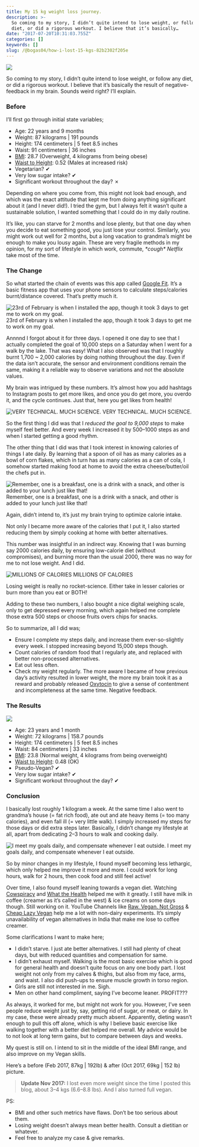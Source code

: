 ```yaml
---
title: My 15 kg weight loss journey.
description: >-
  So coming to my story, I didn’t quite intend to lose weight, or follow any
  diet, or did a rigorous workout. I believe that it’s basically…
date: "2017-07-20T10:31:03.755Z"
categories: []
keywords: []
slug: /@bogas04/how-i-lost-15-kgs-82b2302f205e
---
```


![](img/blog/1__AW6KCuaBBSUSWKu8dIrmLA.png)

So coming to my story, I didn’t quite intend to lose weight, or follow any diet, or did a rigorous workout. I believe that it’s basically the result of negative-feedback in my brain. Sounds weird right? I’ll explain.

### Before

I’ll first go through initial state variables;

- Age: 22 years and 9 months
- Weight: 87 kilograms | 191 pounds
- Height: 174 centimeters | 5 feet 8.5 inches
- Waist: 91 centimeters | 36 inches
- [BMI](https://www.nhlbi.nih.gov/health/educational/lose_wt/BMI/bmi-m.htm): 28.7 (Overweight, 4 kilograms from being obese)
- [Waist to Height](https://www.health-calc.com/body-composition/waist-to-height-ratio): 0.52 (Males at increased risk)
- Vegetarian? ✔
- Very low sugar intake? ✔
- Significant workout throughout the day? ✗

Depending on where you come from, this might not look bad enough, and which was the exact attitude that kept me from doing anything significant about it (and I never did!). I tried the gym, but I always felt it wasn’t quite a sustainable solution, I wanted something that I could do in my daily routine.

It’s like, you can starve for 2 months and lose plenty, but that one day when you decide to eat something good, you just lose your control. Similarly, you might work out well for 2 months, but a long vacation to grandma’s might be enough to make you lousy again. These are very fragile methods in my opinion, for my sort of lifestyle in which work, commute, _\*cough\* Netflix_ take most of the time.

### The Change

So what started the chain of events was this app called [Google Fit](https://play.google.com/store/apps/details?id=com.google.android.apps.fitness). It’s a basic fitness app that uses your phone sensors to calculate steps/calories burnt/distance covered. That’s pretty much it.

![23rd of February is when I installed the app, though it took 3 days to get me to work on my goal.](img/blog/1__WFkALvcY68HD__PaoixgiiQ.png)
23rd of February is when I installed the app, though it took 3 days to get me to work on my goal.

Annnnd I forgot about it for three days. I opened it one day to see that I actually completed the goal of 10,000 steps on a Saturday when I went for a walk by the lake. That was easy! What I also observed was that I roughly burnt 1,700 ~ 2,000 calories by doing nothing throughout the day. Even if the data isn’t accurate, the sensor and environment conditions remain the same, making it a reliable way to observe variations and not the absolute values.

My brain was intrigued by these numbers. It’s almost how you add hashtags to Instagram posts to get more likes, and once you do get more, you overdo it, and the cycle continues. Just that, here you get likes from health!

![VERY TECHNICAL. MUCH SCIENCE.](img/blog/1__EmZytUAuspI__mycZ__o9OGw.png)
VERY TECHNICAL. MUCH SCIENCE.

So the first thing I did was that I _reduced the goal to 9,000 steps_ to make myself feel better. And every week I increased it by 500–1000 steps as and when I started getting a good rhythm.

The other thing that I did was that I took interest in knowing calories of things I ate daily. By learning that a spoon of oil has as many calories as a bowl of corn flakes, which in turn has as many calories as a can of cola, I somehow started making food at home to avoid the extra cheese/butter/oil the chefs put in.

![Remember, one is a breakfast, one is a drink with a snack, and other is added to your lunch just like that!](img/blog/1__UFCQ__sve25zCXqzQc__rYxA.png)
Remember, one is a breakfast, one is a drink with a snack, and other is added to your lunch just like that!

Again, didn’t intend to, it’s just my brain trying to optimize calorie intake.

Not only I became more aware of the calories that I put it, I also started reducing them by simply cooking at home with better alternatives.

This number was insightful in an indirect way. Knowing that I was burning say 2000 calories daily, by ensuring low-calorie diet (without compromises), and burning more than the usual 2000, there was no way for me to not lose weight. And I did.

![MILLIONS OF CALORIES](img/blog/1__7emoMCCIFij0dncEASB94g.gif)
MILLIONS OF CALORIES

Losing weight is really no rocket-science. Either take in lesser calories or burn more than you eat or BOTH!

Adding to these two numbers, I also bought a nice digital weighing scale, only to get depressed every morning, which again helped me complete those extra 500 steps or choose fruits overs chips for snacks.

So to summarize, all I did was;

- Ensure I complete my steps daily, and increase them ever-so-slightly every week. I stopped increasing beyond 15,000 steps though.
- Count calories of random food that I regularly ate, and replaced with better non-processed alternatives.
- Eat out less often.
- Check my weight regularly. The more aware I became of how previous day’s activity resulted in lower weight, the more my brain took it as a reward and probably released [Oxytocin](https://en.wikipedia.org/wiki/Oxytocin) to give a sense of contentment and incompleteness at the same time. Negative feedback.

### The Results

![](img/blog/1__OHlYFf__A8U689ORGveNMHA.png)

- Age: 23 years and 1 month
- Weight: 72 kilograms | 158.7 pounds
- Height: 174 centimeters | 5 feet 8.5 inches
- Waist: 84 centimeters | 33 inches
- [BMI](https://www.nhlbi.nih.gov/health/educational/lose_wt/BMI/bmi-m.htm): 23.8 (Normal weight, 4 kilograms from being overweight)
- [Waist to Height](https://www.health-calc.com/body-composition/waist-to-height-ratio): 0.48 (OK)
- Pseudo-Vegan? ✔
- Very low sugar intake? ✔
- Significant workout throughout the day? ✔

### Conclusion

I basically lost roughly 1 kilogram a week. At the same time I also went to grandma’s house (= fat rich food), ate out and ate heavy items (= too many calories), and even fall ill (= very little walk). I simply increased my steps for those days or did extra steps later. Basically, I didn’t change my lifestyle at all, apart from dedicating 2–3 hours to walk and cooking daily.

![I meet my goals daily, and compensate whenever I eat outside.](img/blog/1__B3QKpZdPXxmFaDsc9XQbdg.png)
I meet my goals daily, and compensate whenever I eat outside.

So by minor changes in my lifestyle, I found myself becoming less lethargic, which only helped me improve it more and more. I could work for long hours, walk for 2 hours, then cook food and still feel active!

Over time, I also found myself leaning towards a vegan diet. Watching [Cowspiracy](http://www.cowspiracy.com/) and [What the Health](http://www.whatthehealthfilm.com/) helped me with it greatly. I still have milk in coffee (creamer as it’s called in the west) & ice creams on some days though. Still working on it. YouTube Channels like [Raw. Vegan. Not Gross](https://www.youtube.com/user/rawvegannotgross) & [Cheap Lazy Vegan](https://www.youtube.com/channel/UCEjkioV3LO_OIUaSWRxFZ3A) help me a lot with non-dairy experiments. It’s simply unavailability of vegan alternatives in India that make me lose to coffee creamer.

Some clarifications I want to make here;

- I didn’t starve. I just ate better alternatives. I still had plenty of cheat days, but with reduced quantities and compensation for same.
- I didn’t exhaust myself. Walking is the most basic exercise which is good for general health and doesn’t quite focus on any one body part. I lost weight not only from my calves & thighs, but also from my face, arms, and waist. I also did push-ups to ensure muscle growth in torso region.
- Girls are still not interested in me. Sigh.
- Men on other hand compliment, saying I’ve become leaner. PROFIT???

As always, it worked for me, but might not work for you. However, I’ve seen people reduce weight just by, say, getting rid of sugar, or meat, or dairy. In my case, these were already pretty much absent. Apparently, dieting wasn’t enough to pull this off alone, which is why I believe basic exercise like walking together with a better diet helped me overall. My advice would be to not look at long term gains, but to compare between days and weeks.

My quest is still on. I intend to sit in the middle of the ideal BMI range, and also improve on my Vegan skills.

Here’s a before (Feb 2017, 87kg | 192lb) & after (Oct 2017, 69kg | 152 lb) picture.

> **Update Nov 2017:** I lost even more weight since the time I posted this blog, about 3–4 kgs (6.6–8.8 lbs). And I also turned full vegan.

PS:

- BMI and other such metrics have flaws. Don’t be too serious about them.
- Losing weight doesn’t always mean better health. Consult a dietitian or whatever.
- Feel free to analyze my case & give remarks.
